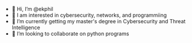 - 👋 Hi, I’m @ekphil
- 👀 I am interested in cybersecurity, networks, and programmiing
- 🌱 I’m currently getting my master's degree in Cybersecurity and Threat Intelligence
- 💞️ I’m looking to collaborate on python programs
<!--- 📫 How to reach me koladephilipa@gmail.com --->

<!---
ekphil/ekphil is a ✨ special ✨ repository because its `README.md` (this file) appears on your GitHub profile.
You can click the Preview link to take a look at your changes.
--->
